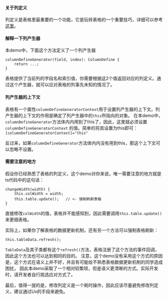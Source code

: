 
#### 关于列定义

列定义是表格里最重要的一个功能，它是玩转表格的一个重要技巧，详细可以参考[这里](?open-desc=true#/pc/table/renderer)。

#### 解释一下列产生器

本demo中，下面这个方法定义了一个列产生器

```
columnDefineGenerator(field, index): ColumnDefine {
    return ...;
}

```

表格提供了当前列的字段名和索引值，你需要根据这2个值返回对应的列定义。通过这个产生器，就可以应对表格的列事先未知的情况了。

#### 列产生器的上下文
表格有一个属性`columnDefineGeneratorContext`用于设置列产生器的上下文。列产生器的上下文的作用是确定了列产生器中的`this`所指向的对象。
在本demo中，`columnDefineGenerator`方法体内内用到了this了，因此，这里就必须设置 `columnDefineGeneratorContext`
的值。简单的将其设置为this即可：`[columnDefineGeneratorContext]="this"`

反过来，如果`columnDefineGenerator`方法体内内没有用到this，那这个上下文可以忽略不设置。

#### 需要注意的地方

假设你已经熟悉了表格的列定义，这个demo对你来说，唯一需要注意的地方就是ts代码中的这句话：

```
changeWidth(width) {
    this.colWidth = width;
    this.table.update();   // <- 强制刷新表格
}
```

直接修改`colWidth`的值，表格并不能感知到，因此需要调用`this.table.update()`来更细表格。

实际上，如果你了解表格的数据更新机制，还有另一个方法可以强制表格刷新：

```
this.tableData.refresh();
```

`TableData`及其子类都有这个`refresh()`方法，表格注册了这个方法的事件回调，因此这个方法也可以达到相同的目的。
注意，这个demo没有采用这个方式的原因是，这个方式在语义上并不好，并且有可能给不熟悉表格数据更新机制的同学造成困扰，
因此本demo采取了一个相对较繁琐，但是语义更清晰的方式。实际开发时，请开发者自行挑选应对方式了。

最后，值得一提的是，修改列定义是一个耗时操作，因此应该尽量避免修改列定义，建议通过Ux的手段来避免。

